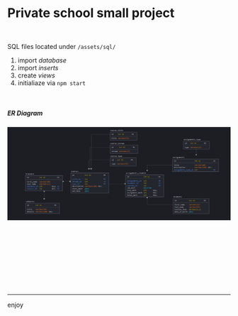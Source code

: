 # Private school small project

<br>

SQL files located under `/assets/sql/`

1. import _database_ 
2. import _inserts_
3. create _views_ 
4. initialiaze via `npm start`

<br>

##### ER Diagram
![diagram](./assets/sql/diagram.png)

<br>
<br>
<br>
<br>
<br>
<br>
<br>
<br>

---

enjoy
